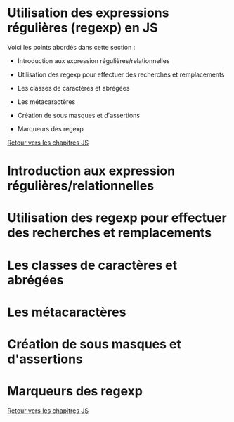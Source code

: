 # Utilisation des expressions régulières (regexp) en JS

Voici les points abordés dans cette section :

* Introduction aux expression régulières/relationnelles

* Utilisation des regexp pour effectuer des recherches et remplacements

* Les classes de caractères et abrégées

* Les métacaractères

* Création de sous masques et d'assertions

* Marqueurs des regexp

[Retour vers les chapitres JS](https://github.com/CalcagnoLoic/aide_memoire/blob/main/R%C3%A9pertoire/js.md)

# Introduction aux expression régulières/relationnelles

# Utilisation des regexp pour effectuer des recherches et remplacements

# Les classes de caractères et abrégées

# Les métacaractères

# Création de sous masques et d'assertions

# Marqueurs des regexp

[Retour vers les chapitres JS](https://github.com/CalcagnoLoic/aide_memoire/blob/main/R%C3%A9pertoire/js.md)